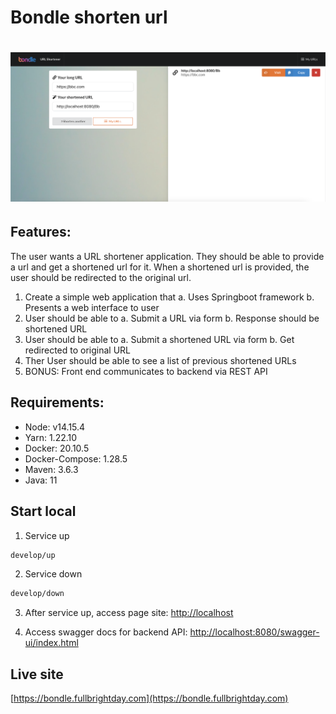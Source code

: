 # Bondle shorten url
# ![Ionic + React + Redux + Typescript Starter Example App](intro.png)

## Features:
The user wants a URL shortener application. They should be able to provide a url and get a
shortened url for it. When a shortened url is provided, the user should be redirected to the
original url.
1. Create a simple web application that
a. Uses Springboot framework
b. Presents a web interface to user
2. User should be able to
a. Submit a URL via form
b. Response should be shortened URL
3. User should be able to
a. Submit a shortened URL via form
b. Get redirected to original URL
4. Ther User should be able to see a list of previous shortened URLs
5. BONUS: Front end communicates to backend via REST API

## Requirements:
- Node: v14.15.4 
- Yarn: 1.22.10
- Docker: 20.10.5
- Docker-Compose: 1.28.5
- Maven: 3.6.3
- Java: 11
## Start local

1. Service up
```bash
develop/up
```
2. Service down
```bash
develop/down
```
3. After service up, access page site: [http://localhost](http://localhost)

4. Access swagger docs for backend API: [http://localhost:8080/swagger-ui/index.html](http://localhost:8080/swagger-ui/index.html)

## Live site
[https://bondle.fullbrightday.com](https://bondle.fullbrightday.com)
